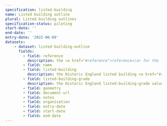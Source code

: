 ```yaml
---
specification: listed-building
name: Listed building outline
plural: Listed building outlines
specification-status: piloting
start-date: ''
end-date: ''
entry-date: '2022-06-09'
datasets:
    - dataset: listed-building-outline
      fields:
        - field: reference
          description: the <a href="#reference">reference</a> for the listed building
        - field: name
        - field: listed-building
          description: the Historic England listed building <a href="#reference">reference</a> for the listed building
        - field: listed-building-grade
          description: the Historic England listed-building-grade value for the listed building
        - field: geometry
        - field: document-url
        - field: notes
        - field: organisation
        - field: entry-date
        - field: start-date
        - field: end-date
---
```

